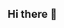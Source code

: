 ## Hi there 👋

<!--
**Tebayai/Tebayai** is a ✨ _special_ ✨ repository because its `README.md` (this file) appears on your GitHub profile.

Here are some ideas to get you started:

- 🔭 I’m currently working on ...
- 🌱 I’m currently learning ...
- 💬 Ask me about anything about to web and graphics.
- 📫 How to reach me: by Discord tebayai or email : yvannerick@gmail.com.
- 😄 Pronouns: He.
-->
